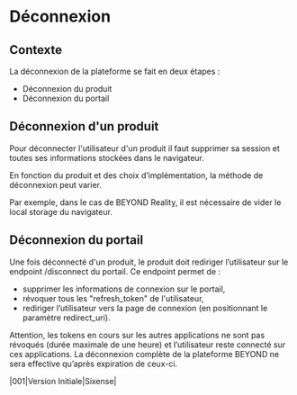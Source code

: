# Déconnexion

## Contexte

La déconnexion de la plateforme se fait en deux étapes :

- Déconnexion du produit
- Déconnexion du portail

## Déconnexion d'un produit

Pour déconnecter l'utilisateur d'un produit il faut supprimer sa session et toutes ses informations stockées dans le navigateur.

En fonction du produit et des choix d’implémentation, la méthode de déconnexion peut varier.

Par exemple, dans le cas de BEYOND Reality, il est nécessaire de vider le local storage du navigateur.

## Déconnexion du portail

Une fois déconnecté d'un produit, le produit doit rediriger l’utilisateur sur le endpoint /disconnect du portail.
Ce endpoint permet de :

- supprimer les informations de connexion sur le portail,
- révoquer tous les "refresh_token" de l'utilisateur,
- rediriger l’utilisateur vers la page de connexion (en positionnant le paramètre redirect_uri).

Attention, les tokens en cours sur les autres applications ne sont pas révoqués (durée maximale de une heure) et l’utilisateur reste connecté sur ces applications.
La déconnexion complète de la plateforme BEYOND ne sera effective qu’après expiration de ceux-ci.

|001|Version Initiale|Sixense|
